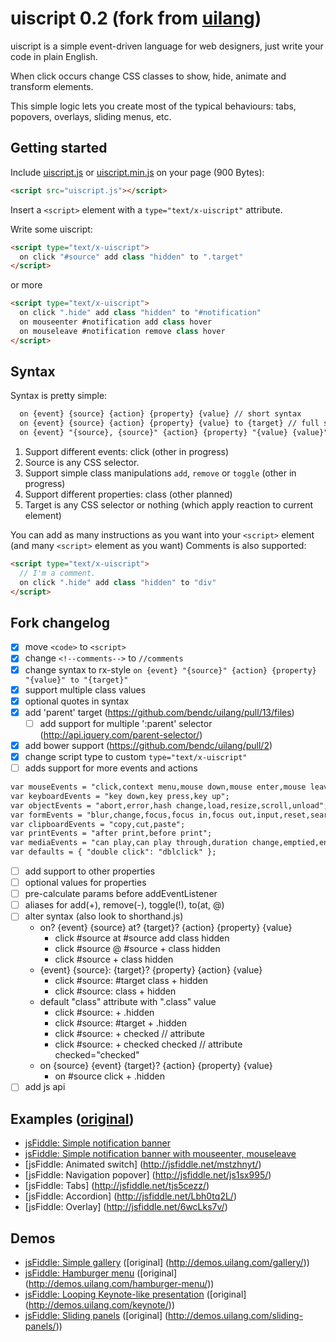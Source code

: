 # uiscript 0.2 (fork from [uilang](https://github.com/bendc/uilang))

uiscript is a simple event-driven language for web designers, just write your code in plain English.

When click occurs change CSS classes to show, hide, animate and transform elements.

This simple logic lets you create most of the typical behaviours: tabs, popovers, overlays, sliding menus, etc.

## Getting started

Include [uiscript.js](https://rawgit.com/qweek/uiscript/master/uiscript.js) or [uiscript.min.js](https://rawgit.com/qweek/uiscript/master/uiscript.min.js) on your page (900 Bytes):

```html
<script src="uiscript.js"></script>
```

Insert a `<script>` element with a `type="text/x-uiscript"` attribute.

Write some uiscript:

```html
<script type="text/x-uiscript">
  on click "#source" add class "hidden" to ".target"
</script>
```
or more

```html
<script type="text/x-uiscript">
  on click ".hide" add class "hidden" to "#notification"
  on mouseenter #notification add class hover
  on mouseleave #notification remove class hover
</script>
```

## Syntax

Syntax is pretty simple:

```html
  on {event} {source} {action} {property} {value} // short syntax
  on {event} {source} {action} {property} {value} to {target} // full syntax
  on {event} "{source}, {source}" {action} {property} "{value} {value}" to "{target}, {target}" // multi-value syntax
```
1. Support different events: click (other in progress)
2. Source is any CSS selector.
3. Support simple class manipulations `add`, `remove` or `toggle` (other in progress)
4. Support different properties: class (other planned)
5. Target is any CSS selector or nothing (which apply reaction to current element)

You can add as many instructions as you want into your `<script>` element (and many `<script>` element as you want)
Comments is also supported:
```html
<script type="text/x-uiscript">
  // I'm a comment.
  on click ".hide" add class "hidden" to "div"
</script>
```

## Fork changelog

- [x] move `<code>` to `<script>`
- [x] change `<!--comments-->` to `//comments`
- [x] change syntax to rx-style `on {event} "{source}" {action} {property} "{value}" to "{target}"`
- [x] support multiple class values
- [x] optional quotes in syntax
- [x] add 'parent' target (https://github.com/bendc/uilang/pull/13/files)
  - [ ] add support for multiple ':parent' selector (http://api.jquery.com/parent-selector/)
- [x] add bower support (https://github.com/bendc/uilang/pull/2)
- [x] change script type to custom `type="text/x-uiscript"`
- [ ] adds support for more events and actions
```html
var mouseEvents = "click,context menu,mouse down,mouse enter,mouse leave,mouse move,mouse over,mouse out,mouse up";
var keyboardEvents = "key down,key press,key up";
var objectEvents = "abort,error,hash change,load,resize,scroll,unload";
var formEvents = "blur,change,focus,focus in,focus out,input,reset,search,select,submit";
var clipboardEvents = "copy,cut,paste";
var printEvents = "after print,before print";
var mediaEvents = "can play,can play through,duration change,emptied,ended,loaded data,loaded metadata,load start,pause,play,playing,progress,rate change,seeked,seeking,stalled,suspend,time update,volume change,waiting";
var defaults = { "double click": "dblclick" };
```
- [ ] add support to other properties
- [ ] optional values for properties
- [ ] pre-calculate params before addEventListener
- [ ] aliases for add(+), remove(-), toggle(!), to(at, @)
- [ ] alter syntax (also look to shorthand.js)
  - on? {event} {source} at? {target}? {action} {property} {value}
    - click #source at #source add class hidden
    - click #source @ #source + class hidden
    - click #source + class hidden
  - {event} {source}: {target}? {property} {action} {value}
    - click #source: #target class + hidden
    - click #source: class + hidden
  - default "class" attribute with ".class" value
    - click #source: + .hidden
    - click #source: #target + .hidden
    - click #source: + checked // attribute
    - click #source: + checked checked // attribute checked="checked"
  - on {source} {event} {target}? {action} {property} {value}
    - on #source click + .hidden
- [ ] add js api

## Examples ([original](http://uilang.com/))

* [jsFiddle: Simple notification banner](http://jsfiddle.net/0k3chc0j/)
* [jsFiddle: Simple notification banner with mouseenter, mouseleave](http://jsfiddle.net/f2g60hdu/)
* [jsFiddle: Animated switch] (http://jsfiddle.net/mstzhnyt/)
* [jsFiddle: Navigation popover] (http://jsfiddle.net/js1sx995/)
* [jsFiddle: Tabs] (http://jsfiddle.net/tjs5cezz/)
* [jsFiddle: Accordion] (http://jsfiddle.net/Lbh0tq2L/)
* [jsFiddle: Overlay] (http://jsfiddle.net/6wcLks7v/)

## Demos

* [jsFiddle: Simple gallery](http://jsfiddle.net/v5k0qf8L/) ([original] (http://demos.uilang.com/gallery/))
* [jsFiddle: Hamburger menu](http://jsfiddle.net/byjdaenc/) ([original] (http://demos.uilang.com/hamburger-menu/))
* [jsFiddle: Looping Keynote-like presentation](http://jsfiddle.net/pxr4L3eb/) ([original] (http://demos.uilang.com/keynote/))
* [jsFiddle: Sliding panels](http://jsfiddle.net/geuoqwgb/) ([original] (http://demos.uilang.com/sliding-panels/))
